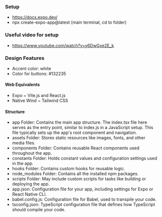 ### Setup
- https://docs.expo.dev/
- npx create-expo-app@latest (main terminal, cd to folder)

### Useful video for setup
- https://www.youtube.com/watch?v=y6DwGxe2E_k

### Design Features
- Accent color: white 
- Color for buttons: #132235

#### Web Equivalents
- Expo ~ Vite.js and React.js
- Native Wind ~ Tailwind CSS

#### Structure
- app Folder: Contains the main app structure. The index.tsx file here serves as the entry point, similar to index.js in a JavaScript setup. This file typically sets up the app's root component and navigation.
- assets Folder: Stores static resources like images, fonts, and other media files.
- components Folder: Contains reusable React components used throughout the app.
- constants Folder: Holds constant values and configuration settings used in the app.
- hooks Folder: Contains custom hooks for reusable logic.
- node_modules Folder: Contains all the installed npm packages.
- scripts Folder: May include custom scripts for tasks like building or deploying the app.
- app.json: Configuration file for your app, including settings for Expo or React Native CLI.
- babel.config.js: Configuration file for Babel, used to transpile your code.
- tsconfig.json: TypeScript configuration file that defines how TypeScript should compile your code.


